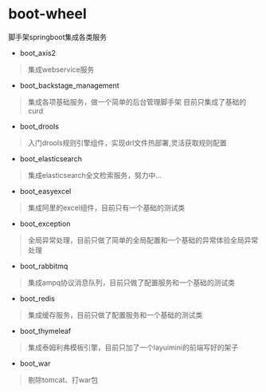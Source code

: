# boot-wheel
脚手架springboot集成各类服务


- boot_axis2
> 集成webservice服务
- boot_backstage_management
> 集成各项基础服务，做一个简单的后台管理脚手架
> 目前只集成了基础的curd
- boot_drools
> 入门drools规则引擎组件，实现drl文件热部署,灵活获取规则配置
- boot_elasticsearch
> 集成elasticsearch全文检索服务，努力中...
- boot_easyexcel
> 集成阿里的excel组件，目前只有一个基础的测试类
- boot_exception
> 全局异常处理，目前只做了简单的全局配置和一个基础的异常体验全局异常处理
- boot_rabbitmq
> 集成ampq协议消息队列，目前只做了配置服务和一个基础的测试类
- boot_redis
> 集成缓存服务，目前只做了配置服务和一个基础的测试类
- boot_thymeleaf
> 集成泰姆利弗模板引擎，目前只加了一个layuimini的前端写好的架子
- boot_war
> 剔除tomcat、打war包